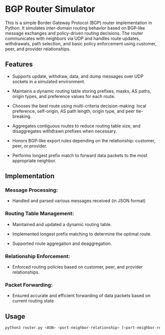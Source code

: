 # BGP Router Simulator

This is a simple Border Gateway Protocol (BGP) router implementation in Python. It simulates inter-domain routing behavior based on BGP-like message exchanges and policy-driven routing decisions. The router communicates with neighbors via UDP and handles route updates, withdrawals, path selection, and basic policy enforcement using customer, peer, and provider relationships.

## Features

- Supports update, withdraw, data, and dump messages over UDP sockets in a simulated environment.

- Maintains a dynamic routing table storing prefixes, masks, AS paths, origin types, and preference values for each route.

- Chooses the best route using multi-criteria decision-making: local preference, self-origin, AS path length, origin type, and peer tie-breaking.

- Aggregates contiguous routes to reduce routing table size, and disaggregates withdrawn prefixes when necessary.

- Honors BGP-like export rules depending on the relationship: customer, peer, or provider.

- Performs longest prefix match to forward data packets to the most appropriate neighbor.



## Implementation

### Message Processing:

- Handled and parsed various messages received (in JSON format)
  
### Routing Table Management:

- Maintained and updated a dynamic routing table.

- Implemented longest prefix matching to determine the optimal route.

- Supported route aggregation and deaggregation.

### Relationship Enforcement:

- Enforced routing policies based on customer, peer, and provider relationships.

### Packet Forwarding:

- Ensured accurate and efficient forwarding of data packets based on current routing state

## Usage

```bash
python3 router.py <ASN> <port-neighbor-relationship> [<port-neighbor-relationship> ...]

